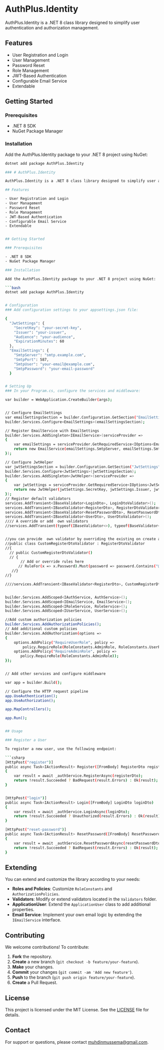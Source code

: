 ﻿# AuthPlus.Identity

AuthPlus.Identity is a .NET 8 class library designed to simplify user authentication and authorization management.

## Features

- User Registration and Login
- User Management
- Password Reset
- Role Management
- JWT-Based Authentication
- Configurable Email Service
- Extendable

## Getting Started

### Prerequisites

- .NET 8 SDK
- NuGet Package Manager

### Installation

Add the AuthPlus.Identity package to your .NET 8 project using NuGet:

````bash
dotnet add package AuthPlus.Identity

### # AuthPlus.Identity

AuthPlus.Identity is a .NET 8 class library designed to simplify user authentication and authorization management.

## Features

- User Registration and Login
- User Management
- Password Reset
- Role Management
- JWT-Based Authentication
- Configurable Email Service
- Extendable


## Getting Started

### Prerequisites

- .NET 8 SDK
- NuGet Package Manager

### Installation

Add the AuthPlus.Identity package to your .NET 8 project using NuGet:

```bash
dotnet add package AuthPlus.Identity


# Configuration
### Add configuration settings to your appsettings.json file:

{
  "JwtSettings": {
    "SecretKey": "your-secret-key",
    "Issuer": "your-issuer",
    "Audience": "your-audience",
    "ExpirationMinutes": 60
  },
  "EmailSettings": {
    "SmtpServer": "smtp.example.com",
    "SmtpPort": 587,
    "SmtpUser": "your-email@example.com",
    "SmtpPassword": "your-email-password"
  }


# Setting Up
### In your Program.cs, configure the services and middleware:

var builder = WebApplication.CreateBuilder(args);


// Configure EmailSettings
var emailSettingsSection = builder.Configuration.GetSection("EmailSettings");
builder.Services.Configure<EmailSettings>(emailSettingsSection);

// Register EmailService with EmailSettings
builder.Services.AddSingleton<IEmailService>(serviceProvider =>
{
    var emailSettings = serviceProvider.GetRequiredService<IOptions<EmailSettings>>().Value;
    return new EmailService(emailSettings.SmtpServer, emailSettings.SmtpPort, emailSettings.SmtpUser, emailSettings.SmtpPassword);
});

// Configure JwtHelper
var jwtSettingsSection = builder.Configuration.GetSection("JwtSettings");
builder.Services.Configure<JwtSettings>(jwtSettingsSection);
builder.Services.AddSingleton<JwtHelper>(serviceProvider =>
{
    var jwtSettings = serviceProvider.GetRequiredService<IOptions<JwtSettings>>().Value;
    return new JwtHelper(jwtSettings.SecretKey, jwtSettings.Issuer, jwtSettings.Audience);
});
// Register default validators
services.AddTransient<IBaseValidator<LoginDto>, LoginDtoValidator>();
services.AddTransient<IBaseValidator<RegisterDto>, RegisterDtoValidator>();
services.AddTransient<IBaseValidator<ResetPasswordDto>, ResetPasswordDtoValidator>();
services.AddTransient<IBaseValidator<UserDto>, UserDtoValidator>();
//// A override or add  own validators
//services.AddTransient(typeof(IBaseValidator<>), typeof(BaseValidator<>));


//you can provide  own validator by overriding the existing on create a new class
//public class CustomRegisterDtoValidator : RegisterDtoValidator
//{
  // public CustomRegisterDtoValidator()
  // {
       // Add or override rules here
      // RuleFor(x => x.Password).Must(password => password.Contains("@")).WithMessage("Password must contain '@'.");
   //}
//}

////services.AddTransient<IBaseValidator<RegisterDto>, CustomRegisterDtoValidator>();


builder.Services.AddScoped<IAuthService, AuthService>();
builder.Services.AddScoped<IEmailService, EmailService>();
builder.Services.AddScoped<IRoleService, RoleService>();
builder.Services.AddScoped<IUserService, UserService>();

//Add custom authorization policies 
builder.Services.AddAuthorizationPolicies();
// Add additional custom policies
builder.Services.AddAuthorization(options =>
{
    options.AddPolicy("RequireUserRole", policy =>
        policy.RequireRole(RoleConstants.AdminRole, RoleConstants.UserRole));
    options.AddPolicy("RequireAdminRole", policy =>
       policy.RequireRole(RoleConstants.AdminRole));
});


// Add other services and configure middleware

var app = builder.Build();

// Configure the HTTP request pipeline
app.UseAuthentication();
app.UseAuthorization();

app.MapControllers();

app.Run();


## Usage

### Register a User

To register a new user, use the following endpoint:

```csharp
[HttpPost("register")]
public async Task<IActionResult> Register([FromBody] RegisterDto registerDto)
{
    var result = await _authService.RegisterAsync(registerDto);
    return !result.Succeeded ? BadRequest(result.Errors) : Ok(result);
}


[HttpPost("login")]
public async Task<IActionResult> Login([FromBody] LoginDto loginDto)
{
    var result = await _authService.LoginAsync(loginDto);
    return !result.Succeeded ? Unauthorized(result.Errors) : Ok(result);
}

[HttpPost("reset-password")]
public async Task<IActionResult> ResetPassword([FromBody] ResetPasswordDto resetPasswordDto)
{
    var result = await _authService.ResetPasswordAsync(resetPasswordDto);
    return !result.Succeeded ? BadRequest(result.Errors) : Ok(result);
}

````

## Extending

You can extend and customize the library according to your needs:

- **Roles and Policies**: Customize `RoleConstants` and `AuthorizationPolicies`.
- **Validators**: Modify or extend validators located in the `Validators` folder.
- **ApplicationUser**: Extend the `ApplicationUser` class to add additional properties.
- **Email Service**: Implement your own email logic by extending the `IEmailService` interface.

## Contributing

We welcome contributions! To contribute:

1. **Fork** the repository.
2. **Create** a new branch (`git checkout -b feature/your-feature`).
3. **Make** your changes.
4. **Commit** your changes (`git commit -am 'Add new feature'`).
5. **Push** to the branch (`git push origin feature/your-feature`).
6. **Create** a Pull Request.

## License

This project is licensed under the MIT License. See the [LICENSE](LICENSE) file for details.

## Contact

For support or questions, please contact [muhdinmussema@gmail.com](mailto:muhdinmussema@gmail.com).
